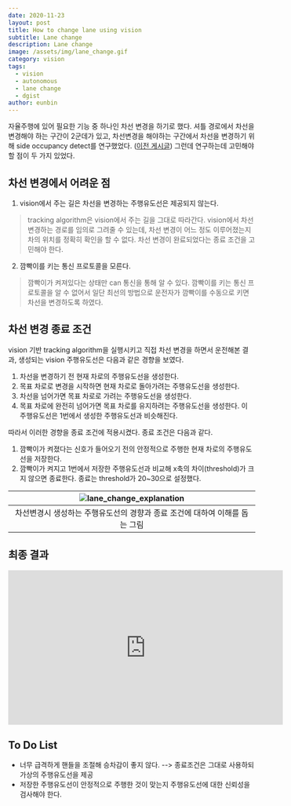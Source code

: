 ```yaml
---
date: 2020-11-23
layout: post
title: How to change lane using vision
subtitle: Lane change
description: Lane change
image: /assets/img/lane_change.gif
category: vision
tags:
  - vision
  - autonomous
  - lane change
  - dgist
author: eunbin
---
```


자율주행에 있어 필요한 기능 중 하나인 차선 변경을 하기로 했다.
셔틀 경로에서 차선을 변경해야 하는 구간이 2군데가 있고,
차선변경을 해야하는 구간에서 차선을 변경하기 위해 side occupancy detect를 연구했었다.
([이전 게시글](https://dgist-artiv.github.io/vision/2020/11/16/Side_Occupancy_Check.html))
그런데 연구하는데 고민해야할 점이 두 가지 있었다.

## 차선 변경에서 어려운 점
1. vision에서 주는 길은 차선을 변경하는 주행유도선은 제공되지 않는다.

> tracking algorithm은 vision에서 주는 길을 그대로 따라간다.
> vision에서 차선 변경하는 경로를 임의로 그려줄 수 있는데,
> 차선 변경이 어느 정도 이루어졌는지 차의 위치를 정확히 확인을 할 수 없다. 
> 차선 변경이 완료되었다는 종료 조건을 고민해야 한다.

2. 깜빡이를 키는 통신 프로토콜을 모른다.

> 깜빡이가 켜져있다는 상태만 can 통신을 통해 알 수 있다.
> 깜빡이를 키는 통신 프로토콜을 알 수 없어서
> 일단 최선의 방법으로 운전자가 깜빡이를 수동으로 키면 차선을 변경하도록 하였다.

## 차선 변경 종료 조건
vision 기반 tracking algorithm을 실행시키고 직접 차선 변경을 하면서 운전해본 결과, 생성되는 vision 주행유도선은 다음과 같은 경향을 보였다.
1. 차선을 변경하기 전 현재 차로의 주행유도선을 생성한다.
2. 목표 차로로 변경을 시작하면 현재 차로로 돌아가려는 주행유도선을 생성한다.
3. 차선을 넘어가면 목표 차로로 가려는 주행유도선을 생성한다.
4. 목표 차로에 완전히 넘어가면 목표 차로를 유지하려는 주행유도선을 생성한다. 이 주행유도선은 1번에서 생성한 주행유도선과 비슷해진다.

따라서 이러한 경향을 종료 조건에 적용시켰다.
종료 조건은 다음과 같다.
1. 깜빡이가 켜졌다는 신호가 들어오기 전의 안정적으로 주행한 현재 차로의 주행유도선을 저장한다.
2. 깜빡이가 켜지고 1번에서 저장한 주행유도선과 비교해 x축의 차이(threshold)가 크지 않으면 종료한다. 종료는 threshold가 20~30으로 설정했다.

|![lane_change_explanation](https://user-images.githubusercontent.com/53460541/113026298-e0236b80-91c3-11eb-95e1-5cd8b0329e5c.png)|
|:---:|
|차선변경시 생성하는 주행유도선의 경향과 종료 조건에 대하여 이해를 돕는 그림|

## 최종 결과
<iframe width="560" height="315" src="https://www.youtube.com/embed/dv-IxfmBnDc" frameborder="0" allow="accelerometer; autoplay; clipboard-write; encrypted-media; gyroscope; picture-in-picture" allowfullscreen></iframe>

## To Do List
- 너무 급격하게 핸들을 조절해 승차감이 좋지 않다. --> 종료조건은 그대로 사용하되 가상의 주행유도선을 제공
- 저장한 주행유도선이 안정적으로 주행한 것이 맞는지 주행유도선에 대한 신뢰성을 검사해야 한다.
